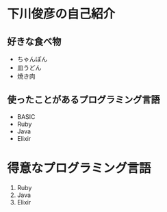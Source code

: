 # 下川俊彦の自己紹介

##  好きな食べ物
- ちゃんぽん
- 皿うどん
- 焼き肉

## 使ったことがあるプログラミング言語
- BASIC
- Ruby
- Java
- Elixir

# 得意なプログラミング言語
1. Ruby
1. Java
1. Elixir
